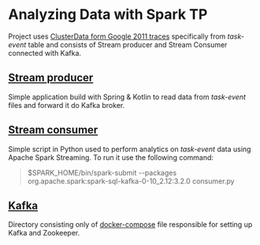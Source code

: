 # Analyzing Data with Spark TP

Project uses [ClusterData form Google 2011 traces](https://github.com/google/cluster-data/blob/master/ClusterData2011_2.md) specifically from _task-event_ table and consists of Stream producer and Stream Consumer connected with Kafka.

##  [Stream producer](producer) 

Simple application build with Spring & Kotlin to read data from _task-event_ files and forward it do Kafka broker. 


## [Stream consumer](consumer)

Simple script in Python used to perform analytics on _task-event_ data using Apache Spark Streaming. 
To run it use the following command: 

> $SPARK_HOME/bin/spark-submit --packages org.apache.spark:spark-sql-kafka-0-10_2.12:3.2.0 consumer.py


## [Kafka](kafka)

Directory consisting only of [docker-compose](kafka/docker-compose.yml) file responsible for setting up Kafka and Zookeeper. 



